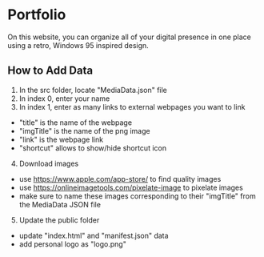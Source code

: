 # Portfolio

On this website, you can organize all of your digital presence in one place using a retro, Windows 95 inspired design.

## How to Add Data

1. In the src folder, locate "MediaData.json" file
2. In index 0, enter your name
3. In index 1, enter as many links to external webpages you want to link

- "title" is the name of the webpage
- "imgTitle" is the name of the png image
- "link" is the webpage link
- "shortcut" allows to show/hide shortcut icon

4. Download images

- use https://www.apple.com/app-store/ to find quality images
- use https://onlineimagetools.com/pixelate-image to pixelate images
- make sure to name these images corresponding to their "imgTitle" from the MediaData JSON file

5. Update the public folder

- update "index.html" and "manifest.json" data
- add personal logo as "logo.png"
